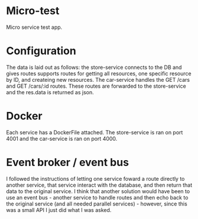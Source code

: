 # Micro-test
Micro service test app.

# Configuration
The data is laid out as follows: the store-service connects to the DB and gives routes supports routes for getting all resources, one specific resource by ID, and createing new resources. The car-service handles the GET /cars and GET /cars/:id routes. These routes are forwarded to the store-service and the res.data is returned as json. 

# Docker
Each service has a DockerFile attached. The store-service is ran on port 4001 and the car-service is ran on port 4000. 

# Event broker / event bus 
I followed the instructions of letting one service foward a route directly to another service, that service interact with the database, and then return that data to the original service. I think that another solution would have been to use an event bus - another service to handle routes and then echo back to the original service (and all needed parallel services) - however, since this was a small API I just did what I was asked. 
